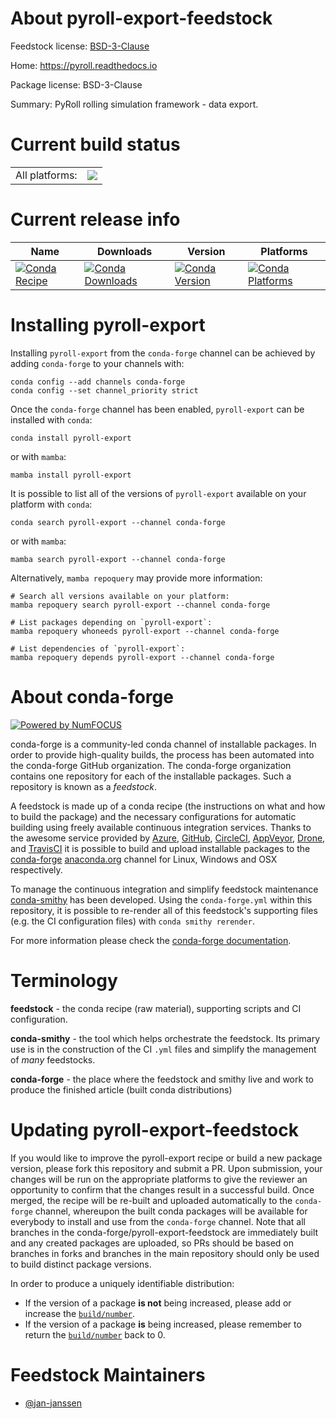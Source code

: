 About pyroll-export-feedstock
=============================

Feedstock license: [BSD-3-Clause](https://github.com/conda-forge/pyroll-export-feedstock/blob/main/LICENSE.txt)

Home: https://pyroll.readthedocs.io

Package license: BSD-3-Clause

Summary: PyRoll rolling simulation framework - data export.

Current build status
====================


<table><tr><td>All platforms:</td>
    <td>
      <a href="https://dev.azure.com/conda-forge/feedstock-builds/_build/latest?definitionId=24160&branchName=main">
        <img src="https://dev.azure.com/conda-forge/feedstock-builds/_apis/build/status/pyroll-export-feedstock?branchName=main">
      </a>
    </td>
  </tr>
</table>

Current release info
====================

| Name | Downloads | Version | Platforms |
| --- | --- | --- | --- |
| [![Conda Recipe](https://img.shields.io/badge/recipe-pyroll--export-green.svg)](https://anaconda.org/conda-forge/pyroll-export) | [![Conda Downloads](https://img.shields.io/conda/dn/conda-forge/pyroll-export.svg)](https://anaconda.org/conda-forge/pyroll-export) | [![Conda Version](https://img.shields.io/conda/vn/conda-forge/pyroll-export.svg)](https://anaconda.org/conda-forge/pyroll-export) | [![Conda Platforms](https://img.shields.io/conda/pn/conda-forge/pyroll-export.svg)](https://anaconda.org/conda-forge/pyroll-export) |

Installing pyroll-export
========================

Installing `pyroll-export` from the `conda-forge` channel can be achieved by adding `conda-forge` to your channels with:

```
conda config --add channels conda-forge
conda config --set channel_priority strict
```

Once the `conda-forge` channel has been enabled, `pyroll-export` can be installed with `conda`:

```
conda install pyroll-export
```

or with `mamba`:

```
mamba install pyroll-export
```

It is possible to list all of the versions of `pyroll-export` available on your platform with `conda`:

```
conda search pyroll-export --channel conda-forge
```

or with `mamba`:

```
mamba search pyroll-export --channel conda-forge
```

Alternatively, `mamba repoquery` may provide more information:

```
# Search all versions available on your platform:
mamba repoquery search pyroll-export --channel conda-forge

# List packages depending on `pyroll-export`:
mamba repoquery whoneeds pyroll-export --channel conda-forge

# List dependencies of `pyroll-export`:
mamba repoquery depends pyroll-export --channel conda-forge
```


About conda-forge
=================

[![Powered by
NumFOCUS](https://img.shields.io/badge/powered%20by-NumFOCUS-orange.svg?style=flat&colorA=E1523D&colorB=007D8A)](https://numfocus.org)

conda-forge is a community-led conda channel of installable packages.
In order to provide high-quality builds, the process has been automated into the
conda-forge GitHub organization. The conda-forge organization contains one repository
for each of the installable packages. Such a repository is known as a *feedstock*.

A feedstock is made up of a conda recipe (the instructions on what and how to build
the package) and the necessary configurations for automatic building using freely
available continuous integration services. Thanks to the awesome service provided by
[Azure](https://azure.microsoft.com/en-us/services/devops/), [GitHub](https://github.com/),
[CircleCI](https://circleci.com/), [AppVeyor](https://www.appveyor.com/),
[Drone](https://cloud.drone.io/welcome), and [TravisCI](https://travis-ci.com/)
it is possible to build and upload installable packages to the
[conda-forge](https://anaconda.org/conda-forge) [anaconda.org](https://anaconda.org/)
channel for Linux, Windows and OSX respectively.

To manage the continuous integration and simplify feedstock maintenance
[conda-smithy](https://github.com/conda-forge/conda-smithy) has been developed.
Using the ``conda-forge.yml`` within this repository, it is possible to re-render all of
this feedstock's supporting files (e.g. the CI configuration files) with ``conda smithy rerender``.

For more information please check the [conda-forge documentation](https://conda-forge.org/docs/).

Terminology
===========

**feedstock** - the conda recipe (raw material), supporting scripts and CI configuration.

**conda-smithy** - the tool which helps orchestrate the feedstock.
                   Its primary use is in the construction of the CI ``.yml`` files
                   and simplify the management of *many* feedstocks.

**conda-forge** - the place where the feedstock and smithy live and work to
                  produce the finished article (built conda distributions)


Updating pyroll-export-feedstock
================================

If you would like to improve the pyroll-export recipe or build a new
package version, please fork this repository and submit a PR. Upon submission,
your changes will be run on the appropriate platforms to give the reviewer an
opportunity to confirm that the changes result in a successful build. Once
merged, the recipe will be re-built and uploaded automatically to the
`conda-forge` channel, whereupon the built conda packages will be available for
everybody to install and use from the `conda-forge` channel.
Note that all branches in the conda-forge/pyroll-export-feedstock are
immediately built and any created packages are uploaded, so PRs should be based
on branches in forks and branches in the main repository should only be used to
build distinct package versions.

In order to produce a uniquely identifiable distribution:
 * If the version of a package **is not** being increased, please add or increase
   the [``build/number``](https://docs.conda.io/projects/conda-build/en/latest/resources/define-metadata.html#build-number-and-string).
 * If the version of a package **is** being increased, please remember to return
   the [``build/number``](https://docs.conda.io/projects/conda-build/en/latest/resources/define-metadata.html#build-number-and-string)
   back to 0.

Feedstock Maintainers
=====================

* [@jan-janssen](https://github.com/jan-janssen/)

